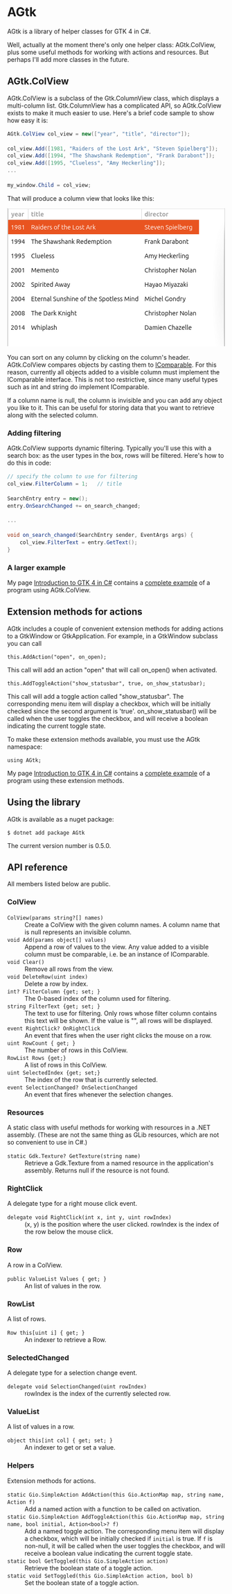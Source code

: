 # AGtk

AGtk is a library of helper classes for GTK 4 in C#.

Well, actually at the moment there's only one helper class: AGtk.ColView, plus some useful methods for working with actions and resources.  But perhaps I'll add more classes in the future.

## AGtk.ColView

AGtk.ColView is a subclass of the Gtk.ColumnView class, which displays a multi-column list.  Gtk.ColumnView has a complicated API, so AGtk.ColView exists to make it much easier to use.  Here's a brief code sample to show how easy it is:

```C#
AGtk.ColView col_view = new(["year", "title", "director"]);

col_view.Add([1981, "Raiders of the Lost Ark", "Steven Spielberg"]);
col_view.Add([1994, "The Shawshank Redemption", "Frank Darabont"]);
col_view.Add([1995, "Clueless", "Amy Heckerling"]);
...

my_window.Child = col_view;
```

That will produce a column view that looks like this:

![column view](col_view.png)


You can sort on any column by clicking on the column's header.  AGtk.ColView compares objects by casting them to [IComparable](https://learn.microsoft.com/en-us/dotnet/api/system.icomparable?view=net-8.0).  For this reason, currently all objects added to a visible column must implement the IComparable interface.  This is not too restrictive, since many useful types such as int and string do implement IComparable.

If a column name is null, the column is invisible and you can add any object you like to it.  This can be useful for storing data that you want to retrieve along with the selected column.

### Adding filtering

AGtk.ColView supports dynamic filtering.  Typically you'll use this with a search box: as the user types in the box, rows will be filtered.  Here's how to do this in code:

```C#
// specify the column to use for filtering
col_view.FilterColumn = 1;   // title

SearchEntry entry = new();
entry.OnSearchChanged += on_search_changed;

...

void on_search_changed(SearchEntry sender, EventArgs args) {
    col_view.FilterText = entry.GetText();
}
```

### A larger example

My page [Introduction to GTK 4 in C#](https://ksvi.mff.cuni.cz/~dingle/2024-5/prog_2/gtk4_introduction.html) contains a [complete example]( https://ksvi.mff.cuni.cz/~dingle/2024-5/prog_2/gtk4_introduction.html#Column%20views|outline) of a program using AGtk.ColView.

## Extension methods for actions

AGtk includes a couple of convenient extension methods for adding actions to a GtkWindow or GtkApplication.  For example, in a GtkWindow subclass you can call

```
this.AddAction("open", on_open);
```

This call will add an action "open" that will call on_open() when activated.

```
this.AddToggleAction("show_statusbar", true, on_show_statusbar);
```

This call will add a toggle action called "show_statusbar".  The corresponding menu item will display a checkbox, which will be initially checked since the second argument is 'true'.  on_show_statusbar() will be called when the user toggles the checkbox, and will receive a boolean indicating the current toggle state.

To make these extension methods available, you must use the AGtk namespace:

```
using AGtk;
```

My page [Introduction to GTK 4 in C#](https://ksvi.mff.cuni.cz/~dingle/2024-5/prog_2/gtk4_introduction.html) contains a [complete example](https://ksvi.mff.cuni.cz/~dingle/2024-5/prog_2/gtk4_introduction.html#Menus|outline) of a program using these extension methods.

## Using the library

AGtk is available as a nuget package:

```
$ dotnet add package AGtk
```

The current version number is 0.5.0.

## API reference
All members listed below are public.

### ColView

<dl>
<dt><code>ColView(params string?[] names)</code></dt>
<dd>Create a ColView with the given column names.  A column name that is null represents an invisible column.</dd>
<dt><code>void Add(params object[] values)</code></dt>
<dd>Append a row of values to the view.  Any value added to a visible column must be comparable, i.e. be an instance of IComparable.  </dd>
<dt><code>void Clear()</code></dt>
<dd>Remove all rows from the view.</dd>
<dt><code>void DeleteRow(uint index)</code></dt>
<dd>Delete a row by index.</dd>
<dt><code>int? FilterColumn {get; set; }</code></dt>
<dd>The 0-based index of the column used for filtering.</dd>
<dt><code>string FilterText {get; set; }</code></dt>
<dd>The text to use for filtering.  Only rows whose filter column contains this text will be shown.  If the value is "", all rows will be displayed.</dd>
<dt><code>event RightClick? OnRightClick</code></dt>
<dd>An event that fires when the user right clicks the mouse on a row.</dd>
<dt><code>uint RowCount { get; }</code></dt>
<dd>The number of rows in this ColView.</dd>
<dt><code>RowList Rows {get;}</code></dt>
<dd>A list of rows in this ColView.</dd>
<dt><code>uint SelectedIndex {get; set;}</code></dt>
<dd>The index of the row that is currently selected.</dd>
<dt><code>event SelectionChanged? OnSelectionChanged</code></dt>
<dd>An event that fires whenever the selection changes.</dd>
</dl>

### Resources

A static class with useful methods for working with resources in a .NET assembly.  (These are not the same thing as GLib resources, which are not so convenient to use in C#.)

<dl>
<dt><code>static Gdk.Texture? GetTexture(string name)</code></dt>
<dd>Retrieve a Gdk.Texture from a named resource in the application's assembly.  Returns null if the resource is not found.</dd>
</dl>

### RightClick

A delegate type for a right mouse click event.

<dl>
<dt><code>delegate void RightClick(int x, int y, uint rowIndex)</code></dt>
<dd>(x, y) is the position where the user clicked.  rowIndex is the index of the row below the mouse click.</dd>
</dl>

### Row

A row in a ColView.

<dl>
<dt><code>public ValueList Values { get; }</code></dt>
<dd>An list of values in the row.</dd>
</dl>

### RowList

A list of rows.

<dl>
<dt><code>Row this[uint i] { get; }</code></dt>
<dd>An indexer to retrieve a Row.</dd>
</dl>

### SelectedChanged

A delegate type for a selection change event.

<dl>
<dt><code>delegate void SelectionChanged(uint rowIndex)</code></dt>
<dd>rowIndex is the index of the currently selected row.</dd>
</dl>

### ValueList

A list of values in a row.

<dl>
<dt><code>object this[int col] { get; set; }</code></dt>
<dd>An indexer to get or set a value.</dd>
</dl>

### Helpers

Extension methods for actions.

<dl>
<dt><code>static Gio.SimpleAction AddAction(this Gio.ActionMap map, string name, Action f)</code></dt>
<dd>Add a named action with a function to be called on activation.</dd>
<dt><code>static Gio.SimpleAction AddToggleAction(this Gio.ActionMap map, string name, bool initial, Action&lt;bool&gt;? f)</code>
<dd>Add a named toggle action.  The corresponding menu item will display a checkbox, which will be initially checked if <code>initial</code> is true.  If <code>f</code> is non-null, it will be called when the user toggles the checkbox, and will receive a boolean value indicating the current toggle state.</dd>
<dt><code>static bool GetToggled(this Gio.SimpleAction action)</code></dt>
<dd>Retrieve the boolean state of a toggle action.</dd>
<dt><code>static void SetToggled(this Gio.SimpleAction action, bool b)</code></dt>
<dd>Set the boolean state of a toggle action.</dd>
</dl>
